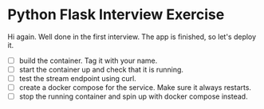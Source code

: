 # Python Flask Interview Exercise

Hi again. Well done in the first interview. The app is finished, so let's deploy it.

- [ ] build the container. Tag it with your name.
- [ ] start the container up and check that it is running.
- [ ] test the stream endpoint using curl.
- [ ] create a docker compose for the service. Make sure it always restarts.
- [ ] stop the running container and spin up with docker compose instead.
